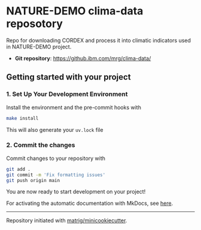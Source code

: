 # NATURE-DEMO clima-data reposotory

Repo for downloading CORDEX and process it into climatic indicators used in NATURE-DEMO project.

- **Git repository**: <https://github.ibm.com/mrg/clima-data/>

## Getting started with your project

### 1. Set Up Your Development Environment

Install the environment and the pre-commit hooks with

```bash
make install
```

This will also generate your `uv.lock` file

### 2. Commit the changes

Commit changes to your repository with

```bash
git add .
git commit -m 'Fix formatting issues'
git push origin main
```

You are now ready to start development on your project!

For activating the automatic documentation with MkDocs, see [here](https://matrig.github.io/minicookiecutter/features/mkdocs/#enabling-the-documentation-on-github).


---

Repository initiated with [matrig/minicookiecutter](https://github.com/matrig/minicookiecutter).
